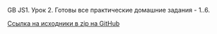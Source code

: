 GB JS1. Урок 2. Готовы все практические домашние задания - 1..6.

[Ссылка на исходники в zip на GitHub](https://github.com/voothi/gb-js1-6966/releases/latest)